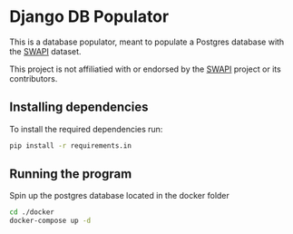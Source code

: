 # Django DB Populator

This is a database populator, meant to populate a Postgres database with the [SWAPI](https://github.com/Juriy/swapi) dataset.

This project is not affiliatied with or endorsed by the [SWAPI](https://github.com/Juriy/swapi) project or its contributors.

## Installing dependencies

To install the required dependencies run:

```sh
pip install -r requirements.in
```

## Running the program

Spin up the postgres database located in the docker folder

```sh
cd ./docker
docker-compose up -d
```
